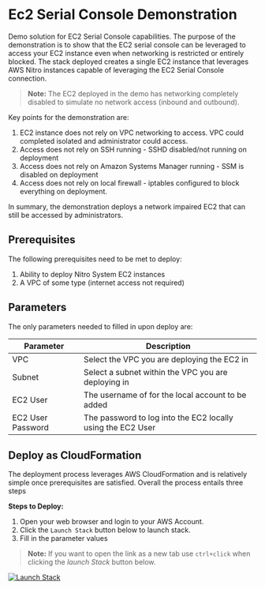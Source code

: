 # Ec2 Serial Console Demonstration

Demo solution for EC2 Serial Console capabilities. The purpose of the demonstration is to show that the EC2 serial console can be leveraged to access your EC2 instance even when networking is restricted or entirely blocked. The stack deployed creates a single EC2 instance that leverages AWS Nitro instances capable of leveraging the EC2 Serial Console connection.

> **Note:** The EC2 deployed in the demo has networking completely disabled to simulate no network access (inbound and outbound).

Key points for the demonstration are:

1. EC2 instance does not rely on VPC networking to access. VPC could completed isolated and administrator could access.
2. Access does not rely on SSH running - SSHD disabled/not running on deployment
3. Access does not rely on Amazon Systems Manager running - SSM is disabled on deployment
4. Access does not rely on local firewall - iptables configured to block everything on deployment.

In summary, the demonstration deploys a network impaired EC2 that can still be accessed by administrators.

## Prerequisites

The following prerequisites need to be met to deploy:

1. Ability to deploy Nitro System EC2 instances
2. A VPC of some type (internet access not required)

## Parameters

The only parameters needed to filled in upon deploy are:

| Parameter | Description |
| --------- | ----------- |
| VPC | Select the VPC you are deploying the EC2 in |
| Subnet | Select a subnet within the VPC you are deploying in |
| EC2 User | The username of for the local account to be added |
| EC2 User Password | The password to log into the EC2 locally using the EC2 User |

## Deploy as CloudFormation

The deployment process leverages AWS CloudFormation and is relatively simple once prerequisites are satisfied. Overall the process entails three steps

**Steps to Deploy:**

1. Open your web browser and login to your AWS Account.
2. Click the `Launch Stack` button below to launch stack.
3. Fill in the parameter values

> **Note:** If you want to open the link as a new tab use `ctrl+click` when clicking the *launch Stack* button below.

[![Launch Stack](https://cdn.rawgit.com/buildkite/cloudformation-launch-stack-button-svg/master/launch-stack.svg)](https://console.aws.amazon.com/cloudformation/home#/stacks/new?stackName=demo-ec2-serial-console&templateURL=https://rolston-cloud-library.s3-us-west-2.amazonaws.com/demo-ec2-serial-console/demo-ec2-serial-console.yml)
